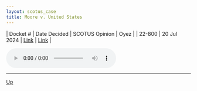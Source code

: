 ```yaml
---
layout: scotus_case
title: Moore v. United States
---
```


| Docket # | Date Decided | SCOTUS Opinion | Oyez |
| 22-800 | 20 Jul 2024 | [Link](https://www.supremecourt.gov/opinions/23pdf/602us1r41_h3dj.pdf) | [Link](https://www.oyez.org/cases/2023/22-800) |

<audio controls>
   <source src='./resources/22-800.mp3' type='audio/mpeg'>
</audio>

<object data='./resources/22-800.pdf' type='application/pdf'></object>

---

[Up](./README.md)